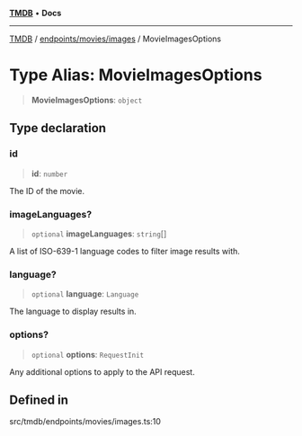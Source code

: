 [**TMDB**](../../../../README.md) • **Docs**

***

[TMDB](../../../../README.md) / [endpoints/movies/images](../README.md) / MovieImagesOptions

# Type Alias: MovieImagesOptions

> **MovieImagesOptions**: `object`

## Type declaration

### id

> **id**: `number`

The ID of the movie.

### imageLanguages?

> `optional` **imageLanguages**: `string`[]

A list of ISO-639-1 language codes to filter image results with.

### language?

> `optional` **language**: `Language`

The language to display results in.

### options?

> `optional` **options**: `RequestInit`

Any additional options to apply to the API request.

## Defined in

src/tmdb/endpoints/movies/images.ts:10

